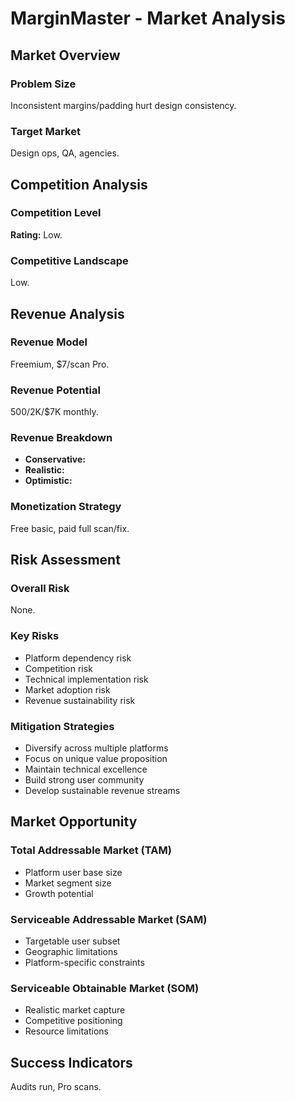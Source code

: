 # MarginMaster - Market Analysis

## Market Overview

### Problem Size
Inconsistent margins/padding hurt design consistency.

### Target Market
Design ops, QA, agencies.

## Competition Analysis

### Competition Level
**Rating:** Low.

### Competitive Landscape
Low.

## Revenue Analysis

### Revenue Model
Freemium, $7/scan Pro.

### Revenue Potential
$500/$2K/$7K monthly.

### Revenue Breakdown
- **Conservative:** 
- **Realistic:** 
- **Optimistic:** 

### Monetization Strategy
Free basic, paid full scan/fix.

## Risk Assessment

### Overall Risk
None.

### Key Risks
- Platform dependency risk
- Competition risk
- Technical implementation risk
- Market adoption risk
- Revenue sustainability risk

### Mitigation Strategies
- Diversify across multiple platforms
- Focus on unique value proposition
- Maintain technical excellence
- Build strong user community
- Develop sustainable revenue streams

## Market Opportunity

### Total Addressable Market (TAM)
- Platform user base size
- Market segment size
- Growth potential

### Serviceable Addressable Market (SAM)
- Targetable user subset
- Geographic limitations
- Platform-specific constraints

### Serviceable Obtainable Market (SOM)
- Realistic market capture
- Competitive positioning
- Resource limitations

## Success Indicators
Audits run, Pro scans.
